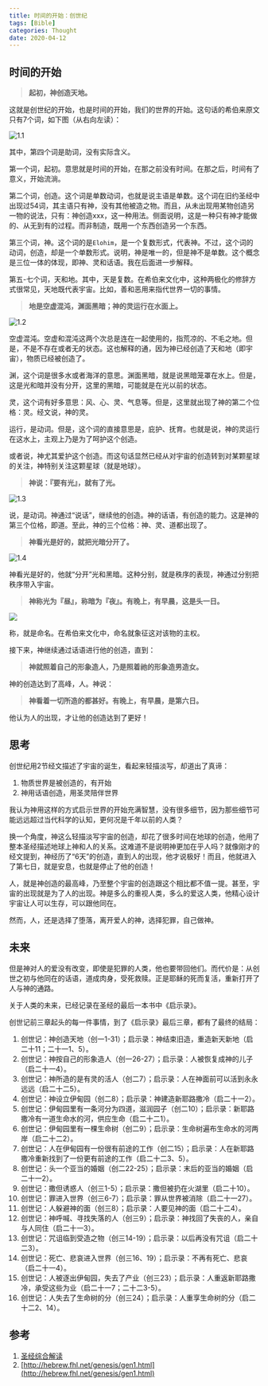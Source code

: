 ```yaml
---
title: 时间的开始：创世纪
tags: [Bible]
categories: Thought
date: 2020-04-12
---
```


## 时间的开始

> **起初，神创造天地。**
> 

这就是创世纪的开始，也是时间的开始，我们的世界的开始。这句话的希伯来原文只有7个词，如下图（从右向左读）：

![1.1](https://i.imgur.com/ArszXVF.png)

其中，第四个词是助词，没有实际含义。

第一个词，起初。意思就是时间的开始，在那之前没有时间。在那之后，时间有了意义，开始流淌。

第二个词，创造。这个词是单数动词，也就是说主语是单数。这个词在旧约圣经中出现过54词，其主语只有神，没有其他被造之物。而且，从未出现用某物创造另一物的说法，只有：神创造xxx，这一种用法。侧面说明，这是一种只有神才能做的、从无到有的过程。而非制造，既用一个东西创造另一个东西。

第三个词，神。这个词的是`Elohim`，是一个复数形式，代表神。不过，这个词的动词，创造，却是一个单数形式。说明，神是唯一的，但是神不是单数。这个概念是三位一体的体现，即神、灵和话语。我在后面进一步解释。

第五-七个词，天和地。其中，天是复数。在希伯来文化中，这种两极化的修辞方式很常见，天地既代表宇宙。比如，善和恶用来指代世界一切的事情。

> **地是空虚混沌，渊面黑暗；神的灵运行在水面上。**
> 

![1.2](https://i.imgur.com/svE2eaz.png)

空虚混沌。空虚和混沌这两个次总是连在一起使用的，指荒凉的、不毛之地。但是，不是不存在或者无的状态。这也解释的通，因为神已经创造了天和地（即宇宙），物质已经被创造了。

渊，这个词是很多水或者海洋的意思。渊面黑暗，就是说黑暗笼罩在水上。但是，这是光和暗并没有分开，这里的黑暗，可能就是在光以前的状态。

灵，这个词有好多意思：风、心、灵、气息等。但是，这里就出现了神的第二个位格：灵。经文说，神的灵。

运行，是动词。但是，这个词的直接意思是，庇护、抚育。也就是说，神的灵运行在这水上，主观上乃是为了呵护这个创造。

或者说，神尤其爱护这个创造。而这句话显然已经从对宇宙的创造转到对某颗星球的关注，神特别关注这颗星球（就是地球）。

> **神说：『要有光』，就有了光。**
>

![1.3](https://i.imgur.com/kCFamMh.png)

说，是动词。神通过“说话”，继续他的创造。神的话语，有创造的能力。这是神的第三个位格，即道。至此，神的三个位格：神、灵、道都出现了。

> **神看光是好的，就把光暗分开了。**
>

![1.4](https://i.imgur.com/H9B6Qza.png)

神看光是好的，他就“分开”光和黑暗。这种分别，就是秩序的表现，神通过分别把秩序带入宇宙。

> **神称光为『昼』，称暗为『夜』。有晚上，有早晨，这是头一日。**
>

![](https://i.imgur.com/QfudTNp.png)

称，就是命名。在希伯来文化中，命名就象征这对该物的主权。

接下来，神继续通过话语进行他的创造，直到：

> **神就照着自己的形象造人，乃是照着祂的形象造男造女。**
>

神的创造达到了高峰，人。神说：

> **神看着一切所造的都甚好。有晚上，有早晨，是第六日。**
>

他认为人的出现，才让他的创造达到了更好！

## 思考

创世纪用2节经文描述了宇宙的诞生，看起来轻描淡写，却道出了真谛：

1. 物质世界是被创造的，有开始
2. 神用话语创造，用圣灵陪伴世界

我认为神用这样的方式启示世界的开始充满智慧，没有很多细节，因为那些细节可能远远超过当代科学的认知，更何况是千年以前的人类？

换一个角度，神这么轻描淡写宇宙的创造，却花了很多时间在地球的创造，他用了整本圣经描述地球上神和人的关系。这难道不是说明神更加在乎人吗？就像刚才的经文提到，神经历了“6天”的创造，直到人的出现，他才说极好！而且，他就进入了第七日，就是安息，也就是停止了他的创造！

人，就是神创造的最高峰，乃至整个宇宙的创造跟这个相比都不值一提。甚至，宇宙的出现就是为了人的出现。神是多么的重视人类，多么的爱这人类，他精心设计宇宙让人可以生存，可以跟他同在。

然而，人，还是选择了堕落，离开爱人的神，选择犯罪，自己做神。

## 未来

但是神对人的爱没有改变，即使是犯罪的人类，他也要带回他们。而代价是：从创世之初与他同在的话语，道成肉身，受死救赎。正是耶稣的死而复活，重新打开了人与神的通路。

关于人类的未来，已经记录在圣经的最后一本书中《启示录》。

创世记前三章起头的每一件事情，到了《启示录》最后三章，都有了最终的结局：

1.  创世记：神创造天地（创一1-31）；启示录：神结束旧造，重造新天新地（启二十11；二十一1、5）。
2.  创世记：神按自己的形象造人（创一26-27）；启示录：人被恢复成神的儿子（启二十一4）。
3.  创世记：神所造的是有灵的活人（创二7）；启示录：人在神面前可以活到永永远远（启二十二5）。
4.  创世记：神设立伊甸园（创二8）；启示录：神建造新耶路撒冷（启二十一2）。
5.  创世记：伊甸园里有一条河分为四道，滋润园子（创二10）；启示录：新耶路撒冷有一道生命水的河，供应生命（启二十二1）。
6.  创世记：伊甸园里有一棵生命树（创二9）；启示录：生命树遍布生命水的河两岸（启二十二2）。
7.  创世记：人在伊甸园有一份很有前途的工作（创二15）；启示录：人在新耶路撒冷重新找到了一份更有前途的工作（启二十二3、5）。
8.  创世记：头一个亚当的婚姻（创二22-25）；启示录：末后的亚当的婚姻（启二十一2）。
9.  创世记：撒但诱惑人（创三1-5）；启示录：撒但被扔在火湖里（启二十10）。
10.  创世记：罪进入世界（创三6-7）；启示录：罪从世界被消除（启二十一27）。
11.  创世记：人躲避神的面（创三8）；启示录：人要见神的面（启二十二4）。
12.  创世记：神呼喊、寻找失落的人（创三9）；启示录：神找回了失丧的人，亲自与人同住（启二十一3）。
13.  创世记：咒诅临到受造之物（创三14-19）；启示录：以后再没有咒诅（启二十二3）。
14.  创世记：死亡、悲哀进入世界（创三16、19）；启示录：不再有死亡、悲哀（启二十一4）。
15.  创世记：人被逐出伊甸园，失去了产业（创三23）；启示录：人重返新耶路撒冷，承受这些为业（启二十一7；二十二3-5）。
16.  创世记：人失去了生命树的分（创三24）；启示录：人重享生命树的分（启二十二2、14）。


## 参考

1. [圣经综合解读](https://cmcbiblereading.com/2015/01/26/%e5%88%9b%e4%b8%96%e8%ae%b0%e7%ac%ac1%e7%ab%a0%e9%80%90%e8%8a%82%e6%b3%a8%e8%a7%a3%e3%80%81%e7%a5%b7%e8%af%bb/)
2. [http://hebrew.fhl.net/genesis/gen1.html](http://hebrew.fhl.net/genesis/gen1.html)